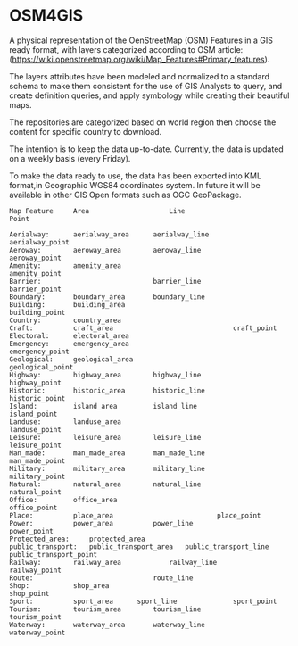 # OSM4GIS
A physical representation of the OenStreetMap (OSM) Features in a GIS ready format, with layers categorized according to OSM article: (https://wiki.openstreetmap.org/wiki/Map_Features#Primary_features).

The layers attributes have been modeled and normalized to a standard schema to make them consistent for the use of GIS Analysts to query, and create definition queries, and apply symbology while creating their beautiful maps.

The repositories are categorized based on world region then choose the content for specific country to download.

The intention is to keep the data up-to-date.
Currently, the data is updated on a weekly basis (every Friday).

To make the data ready to use, the data has been exported into KML format,in Geographic WGS84 coordinates system.
In future it will be available in other GIS Open formats such as OGC GeoPackage.


```
Map Feature		Area					Line								Point
                                                                                
Aerialway:		aerialway_area		aerialway_line			aerialway_point
Aeroway:		aeroway_area		aeroway_line				aeroway_point
Amenity:		amenity_area											amenity_point
Barrier:							barrier_line			barrier_point
Boundary:		boundary_area		boundary_line	
Building:		building_area										building_point
Country:		country_area		
Craft:			craft_area								craft_point
Electoral:		electoral_area		
Emergency:		emergency_area								emergency_point
Geological:		geological_area								geological_point
Highway:		highway_area		highway_line			highway_point
Historic:		historic_area		historic_line			historic_point
Island:			island_area			island_line				island_point
Landuse:		landuse_area									landuse_point
Leisure:		leisure_area		leisure_line				leisure_point
Man_made:		man_made_area		man_made_line			man_made_point
Military:		military_area		military_line			military_point
Natural:		natural_area		natural_line			natural_point
Office:			office_area									office_point
Place:			place_area							place_point
Power:			power_area			power_line				power_point
Protected_area:		protected_area		
public_transport:	public_transport_area	public_transport_line		public_transport_point
Railway:		railway_area			railway_line				railway_point
Route:								route_line	
Shop:			shop_area										shop_point
Sport:			sport_area		sport_line				sport_point
Tourism:		tourism_area		tourism_line				tourism_point
Waterway:		waterway_area		waterway_line				waterway_point
```